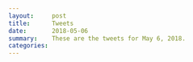 ```yaml
---
layout:     post
title:      Tweets
date:       2018-05-06
summary:    These are the tweets for May 6, 2018.
categories:
---
```


